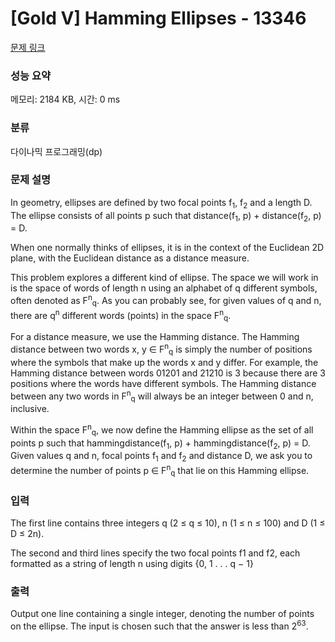 # [Gold V] Hamming Ellipses - 13346 

[문제 링크](https://www.acmicpc.net/problem/13346) 

### 성능 요약

메모리: 2184 KB, 시간: 0 ms

### 분류

다이나믹 프로그래밍(dp)

### 문제 설명

<p>In geometry, ellipses are defined by two focal points f<sub>1</sub>, f<sub>2</sub> and a length D. The ellipse consists of all points p such that distance(f<sub>1</sub>, p) + distance(f<sub>2</sub>, p) = D.</p>

<p>When one normally thinks of ellipses, it is in the context of the Euclidean 2D plane, with the Euclidean distance as a distance measure.</p>

<p>This problem explores a different kind of ellipse. The space we will work in is the space of words of length n using an alphabet of q different symbols, often denoted as F<sup>n</sup><sub>q</sub>. As you can probably see, for given values of q and n, there are q<sup>n</sup> different words (points) in the space F<sup>n</sup><sub>q</sub>.</p>

<p>For a distance measure, we use the Hamming distance. The Hamming distance between two words x, y ∈ F<sup>n</sup><sub>q</sub> is simply the number of positions where the symbols that make up the words x and y differ. For example, the Hamming distance between words 01201 and 21210 is 3 because there are 3 positions where the words have different symbols. The Hamming distance between any two words in F<sup>n</sup><sub>q</sub> will always be an integer between 0 and n, inclusive.</p>

<p>Within the space F<sup>n</sup><sub>q</sub>, we now define the Hamming ellipse as the set of all points p such that hammingdistance(f<sub>1</sub>, p) + hammingdistance(f<sub>2</sub>, p) = D. Given values q and n, focal points f<sub>1</sub> and f<sub>2</sub> and distance D, we ask you to determine the number of points p ∈ F<sup>n</sup><sub>q</sub> that lie on this Hamming ellipse.</p>

### 입력 

 <p>The first line contains three integers q (2 ≤ q ≤ 10), n (1 ≤ n ≤ 100) and D (1 ≤ D ≤ 2n).</p>

<p>The second and third lines specify the two focal points f1 and f2, each formatted as a string of length n using digits {0, 1 . . . q − 1}</p>

### 출력 

 <p>Output one line containing a single integer, denoting the number of points on the ellipse. The input is chosen such that the answer is less than 2<sup>63</sup>.</p>

